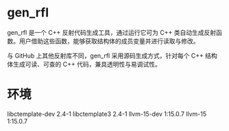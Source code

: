 
# gen_rfl

gen_rfl 是一个 C++ 反射代码生成工具，通过运行它可为 C++ 类自动生成反射函数。用户借助这些函数，能够获取结构体的成员变量并进行读取与修改。

与 GitHub 上其他反射库不同，gen_rfl 采用源码生成方式，针对每个 C++ 结构体生成可读、可查的 C++ 代码，兼具透明性与易调试性。

# 环境
libctemplate-dev  2.4-1
libctemplate3     2.4-1
llvm-15-dev       1:15.0.7
llvm-15           1:15.0.7